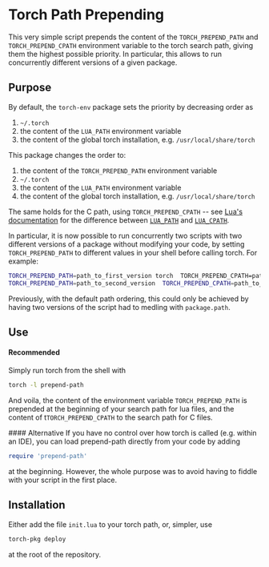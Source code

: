 Torch Path Prepending
======

This very simple script prepends the content of the `TORCH_PREPEND_PATH` and `TORCH_PREPEND_CPATH` environment variable to the torch search path, giving them the highest possible priority.
In particular, this allows to run concurrently different versions of a given package.

Purpose
---
By default, the `torch-env` package sets the priority by decreasing order as

1. `~/.torch`
2. the content of the `LUA_PATH` environment variable
3. the content of the global torch installation, e.g. `/usr/local/share/torch`

This package changes the order to:

1. the content of the `TORCH_PREPEND_PATH` environment variable
1. `~/.torch`
2. the content of the `LUA_PATH` environment variable
3. the content of the global torch installation, e.g. `/usr/local/share/torch`

The same holds for the C path, using `TORCH_PREPEND_CPATH` -- see [Lua's documentation](http://www.lua.org/manual/5.2/manual.html#pdf-package.cpath) for the difference between [`LUA_PATH`](http://www.lua.org/manual/5.2/manual.html#pdf-package.path) and [`LUA_CPATH`](http://www.lua.org/manual/5.2/manual.html#pdf-package.cpath).

In particular, it is now possible to run concurrently two scripts with two different versions of a package without modifying your code, by setting `TORCH_PREPEND_PATH` to different values in your shell before calling torch. For example:

```bash
TORCH_PREPEND_PATH=path_to_first_version torch  TORCH_PREPEND_CPATH=path_to_libfiles_of_first_version -l prepend-path myscript.lua &
TORCH_PREPEND_PATH=path_to_second_version  TORCH_PREPEND_CPATH=path_to_libfiles_of_first_version torch -l prepend-path myscript.lua &
```

Previously, with the default path ordering, this could only be achieved by having two versions of the script had to medling with `package.path`.

Use
---
#### Recommended 

Simply run torch from the shell with

```bash
torch -l prepend-path
```

And voila, the content of the environment variable `TORCH_PREPEND_PATH` is prepended at the beginning of your search path for lua files, and the content of t`TORCH_PREPEND_CPATH` to the search path for C files.


#### Alternative
If you have no control over how torch is called (e.g. within an IDE), you can load prepend-path directly from your code by adding

```lua
require 'prepend-path'
```

at the beginning. However, the whole purpose was to avoid having to fiddle with your script in the first place.

Installation
---

Either add the file `init.lua` to your torch path, or, simpler, use

```bash
torch-pkg deploy
```

at the root of the repository.
